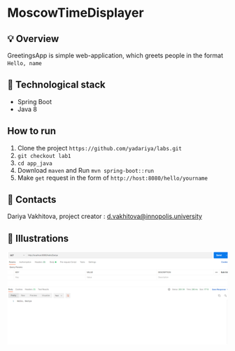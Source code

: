 # MoscowTimeDisplayer

## :bulb: Overview

GreetingsApp is simple web-application, which greets people in the format `Hello, name`

## :rocket: Technological stack

- Spring Boot
- Java 8

## How to run

1. Clone the project `https://github.com/yadariya/labs.git`
2. `git checkout lab1`
3. `cd app_java`
4. Download `maven` and Run `mvn spring-boot::run`
5. Make `get` request in the form of `http://host:8080/hello/yourname`

## :pencil: Contacts

Dariya Vakhitova, project creator : d.vakhitova@innopolis.university

## :tada: Illustrations

![img_1.png](img_1.png)
